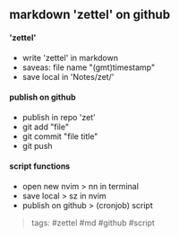 markdown 'zettel' on github
---

#### 'zettel'
* write 'zettel' in markdown
* saveas: file name "(gmt)timestamp"
* save local in 'Notes/zet/'

#### publish on github
* publish in repo 'zet'
* git add "file"
* git commit "file title"
* git push

#### script functions
* open new nvim > nn in terminal
* save local > sz in nvim
* publish on github > (cronjob) script

> tags: #zettel #md #github #script

